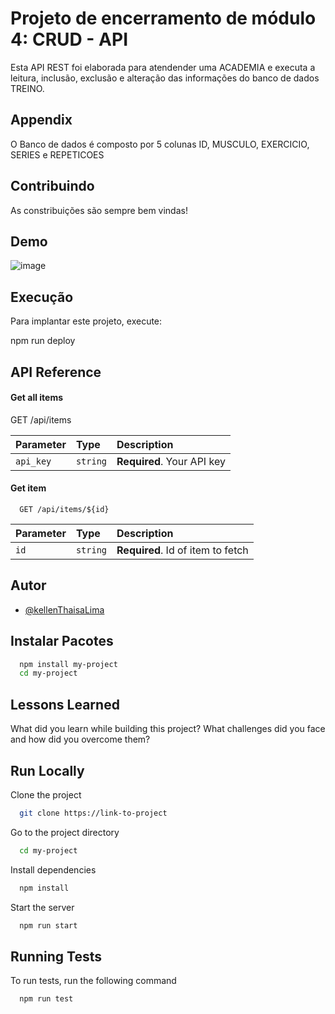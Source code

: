 # Projeto de encerramento de módulo 4: CRUD - API

Esta API REST foi elaborada para atendender uma ACADEMIA e executa a leitura, inclusão, exclusão
e alteração das informações do banco de dados TREINO.


## Appendix

O Banco de dados é composto por 5 colunas 
ID, MUSCULO, EXERCICIO, SERIES e REPETICOES

  
## Contribuindo

As constribuições são sempre bem vindas!

  
## Demo

![image](https://user-images.githubusercontent.com/78883930/127559955-bd4f30e9-bb81-4677-8a0e-53781b4e3ebd.png)


## Execução

Para implantar este projeto, execute:

  npm run deploy
  
## API Reference

#### Get all items


  GET /api/items


| Parameter | Type     | Description                |
| :-------- | :------- | :------------------------- |
| `api_key` | `string` | **Required**. Your API key |

#### Get item

```http
  GET /api/items/${id}
```

| Parameter | Type     | Description                       |
| :-------- | :------- | :-------------------------------- |
| `id`      | `string` | **Required**. Id of item to fetch |

  
## Autor 

- [@kellenThaisaLima](https://www.github.com/kellenThaisaLima)

  
## Instalar Pacotes



```bash
  npm install my-project
  cd my-project
```
    
## Lessons Learned

What did you learn while building this project? What challenges did you face and how did you overcome them?

  
## Run Locally

Clone the project

```bash
  git clone https://link-to-project
```

Go to the project directory

```bash
  cd my-project
```

Install dependencies

```bash
  npm install
```

Start the server

```bash
  npm run start
```

  
## Running Tests

To run tests, run the following command

```bash
  npm run test
```

  

